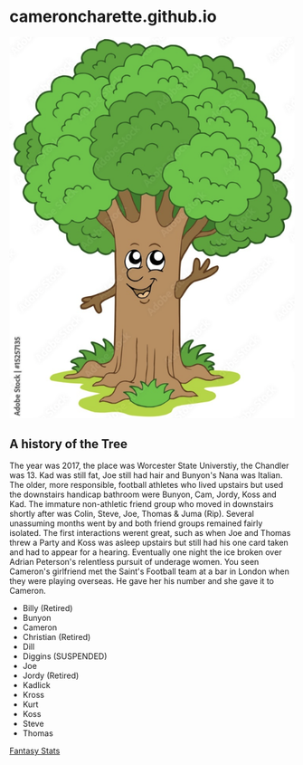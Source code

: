 # cameroncharette.github.io
<main>
  <img src="Screen Shot 2023-11-30 at 6.47.17 PM.png">
  <h2> A history of the Tree</h2>
  <p> The year was 2017, the place was Worcester State Universtiy, the Chandler was 13. Kad was still fat, Joe still had hair and Bunyon's Nana was Italian. The older, more responsible, football athletes who lived upstairs but used the downstairs handicap bathroom were Bunyon, Cam, Jordy, Koss and Kad. The immature non-athletic friend group who moved in downstairs shortly after was Colin, Steve, Joe, Thomas & Juma (Rip). Several unassuming months went by and both friend groups remained fairly isolated. The first interactions werent great, such as when Joe and Thomas threw a Party and Koss was asleep upstairs but still had his one card taken and had to appear for a hearing. Eventually one night the ice broken over Adrian Peterson's relentless pursuit of underage women. You seen Cameron's girlfriend met the Saint's Football team at a bar in London when they were playing overseas. He gave her his number and she gave it to Cameron. </p>
</main>
<section>
  <ul> 
    <li> Billy (Retired)</li>
    <li> Bunyon </li>
    <li> Cameron </li>
    <li> Christian (Retired)</li>
    <li> Dill </li>
    <li> Diggins (SUSPENDED)</li>
    <li> Joe </li>
    <li> Jordy (Retired)</li>
    <li> Kadlick</li>
    <li> Kross </li>
    <li> Kurt </li>
    <li> Koss </li>
    <li> Steve</li>
    <li> Thomas</li>
  </ul>
</section>
<a href="https://docs.google.com/spreadsheets/d/1-kzSt8qtVU4nxO0wFAJZpjzQPoG0neIFbVjJTjcr4l0/edit?pli=1#gid=0"> Fantasy Stats </a>
